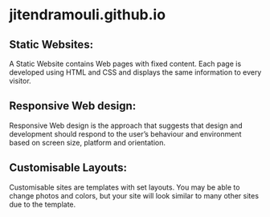 # jitendramouli.github.io
 ## Static Websites:
 
A Static Website contains Web pages with fixed content. Each page is developed using HTML and CSS and displays the same information to every visitor.

## Responsive Web design:

Responsive Web design is the approach that suggests that design and development should respond to the user’s behaviour and environment based on screen size, platform and orientation.

## Customisable Layouts:

Customisable sites are templates with set layouts. You may be able to change photos and colors, but your site will look similar to many other sites due to the template.


